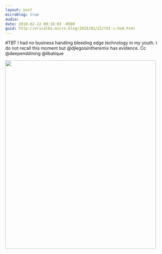 ```yaml
---
layout: post
microblog: true
audio: 
date: 2018-02-22 09:16:03 -0500
guid: http://ericalba.micro.blog/2018/02/22/tbt-i-had.html
---
```

#TBT I had no business handling bleeding edge technology in my youth. I do not recall this moment but @djlegoisintheremix has evidence. Cc @deependdining @libatique

<img src="http://micro.ericalba.com/uploads/2018/3e39afb157.jpg" width="480" height="600" />
